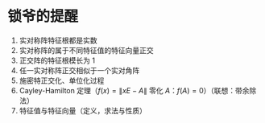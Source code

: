 # 锁爷的提醒

1. 实对称阵特征根都是实数
2. 实对称阵的属于不同特征值的特征向量正交
3. 正交阵的特征根模长为 1
4. 任一实对称阵正交相似于一个实对角阵
5. 施密特正交化、单位化过程
6. Cayley-Hamilton 定理（$f(x)=\lVert xE-A\rVert$ 零化 $A$：$f(A)=0$）（联想：带余除法）
7. 特征值与特征向量（定义，求法与性质）
